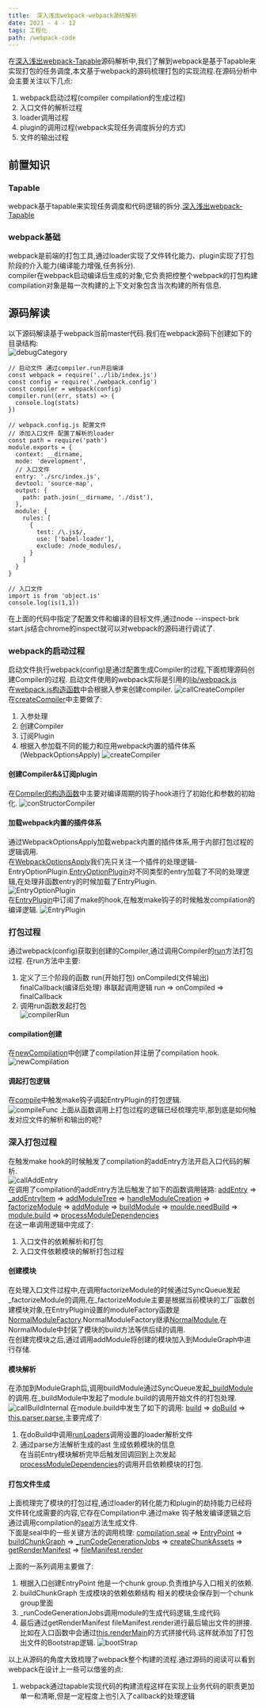 ```yaml
---
title:  深入浅出webpack-webpack源码解析
date: 2021 - 4 - 12  
tags: 工程化
path: /webpack-code
---
```


在[深入浅出webpack-Tapable](https://https://icantunderstand.cn/webpack-tapable)源码解析中,我们了解到webpack是基于Tapable来实现打包的任务调度,本文基于webpack的源码梳理打包的实现流程.在源码分析中会主要关注以下几点:  
1. webpack启动过程(compiler compilation的生成过程)
2. 入口文件的解析过程
3. loader调用过程
4. plugin的调用过程(webpack实现任务调度拆分的方式)
5. 文件的输出过程

## 前置知识

### Tapable
webpack基于tapable来实现任务调度和代码逻辑的拆分.[深入浅出webpack-Tapable](https://https://icantunderstand.cn/webpack-tapable)

### webpack基础
webpack是前端的打包工具,通过loader实现了文件转化能力、plugin实现了打包阶段的介入能力(编译能力增强,任务拆分).  
compiler在webpack启动编译后生成的对象,它负责把控整个webpack的打包构建  
compilation对象是每一次构建的上下文对象包含当次构建的所有信息.

## 源码解读
以下源码解读基于webpack当前master代码.我们在webpack源码下创建如下的目录结构:  
![debugCategory](./webpack/debugCategory.png)  


    // 启动文件 通过compiler.run开启编译
    const webpack = require('../lib/index.js')
    const config = require('./webpack.config')
    const compiler = webpack(config)
    compiler.run((err, stats) => {
      console.log(stats)
    })

    // webpack.config.js 配置文件
    // 添加入口文件 配置了解析的loader
    const path = require('path')
    module.exports = {
      context: __dirname,
      mode: 'development',
      // 入口文件
      entry: './src/index.js',
      devtool: 'source-map',
      output: {
        path: path.join(__dirname, './dist'),
      },
      module: {
        rules: [
          {
            test: /\.js$/,
            use: ['babel-loader'],
            exclude: /node_modules/,
          }
        ]
      }
    }

    // 入口文件
    import is from 'object.is'
    console.log(is(1,1))  

在上面的代码中指定了配置文件和编译的目标文件,通过node --inspect-brk start.js结合chrome的inspect就可以对webpack的源码进行调试了.  

### webpack的启动过程
启动文件执行webpack(config)是通过配置生成Compiler的过程,下面梳理源码创建Compiler的过程.
启动文件使用的webpack实际是引用的[lib/webpack.js](https://github.com/blob/cde1b73e12eb8a77eb9ba42e7920c9ec5d29c2c9/lib/index.js#L94)  
在[webpack.js构造函数](https://github.com/blob/cde1b73e12eb8a77eb9ba42e7920c9ec5d29c2c9/lib/webpack.js#L97)中会根据入参来创建compiler.
![callCreateCompiler](./webpack/callCreateCompiler.png)  
在[createCompiler](https://github.com/blob/cde1b73e12eb8a77eb9ba42e7920c9ec5d29c2c9/lib/webpack.js#L58)中主要做了:
1. 入参处理 
2. 创建Compiler
3. 订阅Plugin
4. 根据入参加载不同的能力和应用webpack内置的插件体系(WebpackOptionsApply) 
![createCompiler](./webpack/createCompiler.png)  

#### 创建Compiler&&订阅plugin
在[Compiler的构造函数](https://github.com/blob/cde1b73e12eb8a77eb9ba42e7920c9ec5d29c2c9/lib/Compiler.js#L117)中主要对编译周期的钩子hook进行了初始化和参数的初始化.
![conStructorCompiler](./webpack/conStructorCompiler.png)  

#### 加载webpack内置的插件体系
通过WebpackOptionsApply加载webpack内置的插件体系,用于内部打包过程的逻辑调用.  
在[WebpackOptionsApply](https://github.com/blob/cde1b73e12eb8a77eb9ba42e7920c9ec5d29c2c9/lib/WebpackOptionsApply.js#L278)我们先只关注一个插件的处理逻辑-EntryOptionPlugin.[EntryOptionPlugin](https://github.com/blob/cde1b73e12eb8a77eb9ba42e7920c9ec5d29c2c9/lib/EntryOptionPlugin.js#L13)对不同类型的entry加载了不同的处理逻辑,在处理非函数entry的时候加载了EntryPlugin.  
![EntryOptionPlugin](./webpack/EntryOptionPlugin.png)  
在[EntryPlugin](https://github.com/blob/cde1b73e12eb8a77eb9ba42e7920c9ec5d29c2c9/lib/EntryPlugin.js#L13)中订阅了make的hook,在触发make钩子的时候触发compilation的编译逻辑.
![EntryPlugin](./webpack/EntryPlugin.png)

### 打包过程
通过webpack(config)获取到创建的Compiler,通过调用Compiler的[run](https://github.com/blob/cde1b73e12eb8a77eb9ba42e7920c9ec5d29c2c9/lib/Compiler.js#L394)方法打包过程. 
在run方法中主要:
1. 定义了三个阶段的函数 run(开始打包) onCompiled(文件输出) finalCallback(编译后处理) 串联起调用逻辑 run => onCompiled => finalCallback
2. 调用run函数发起打包  
![compilerRun](./webpack/compilerRun.png)  

#### compilation创建 
在[newCompilation](https://github.com/blob/cde1b73e12eb8a77eb9ba42e7920c9ec5d29c2c9/lib/Compiler.js#L1012)中创建了compilation并注册了compilation hook.  
![newCompilation](./webpack/newCompilation.png)  

#### 调起打包逻辑
在[compile](https://github.com/blob/cde1b73e12eb8a77eb9ba42e7920c9ec5d29c2c9/lib/Compiler.js#L1052)中触发make钩子调起EntryPlugin的打包逻辑.  
![compileFunc](./webpack/compileFunc.png) 
上面从函数调用上打包过程的逻辑已经梳理完毕,那到底是如何触发对应文件的解析和输出的呢?

### 深入打包过程
在触发make hook的时候触发了compilation的addEntry方法开启入口代码的解析.  
![callAddEntry](./webpack/callAddEntry.png)  
在调用了compilation的addEntry方法后触发了如下的函数调用链路: 
[addEntry](https://github.com/blob/cde1b73e12eb8a77eb9ba42e7920c9ec5d29c2c9/lib/Compilation.js#L1762) =>  [_addEntryItem](https://github.com/blob/cde1b73e12eb8a77eb9ba42e7920c9ec5d29c2c9/lib/Compilation.js#L1797) => [addModuleTree](https://github.com/blob/cde1b73e12eb8a77eb9ba42e7920c9ec5d29c2c9/lib/Compilation.js#L1713) => [handleModuleCreation](https://github.com/blob/cde1b73e12eb8a77eb9ba42e7920c9ec5d29c2c9/lib/Compilation.js#L1445) => [factorizeModule](https://github.com/blob/cde1b73e12eb8a77eb9ba42e7920c9ec5d29c2c9/lib/Compilation.js#L1460) => [addModule](https://github.com/blob/cde1b73e12eb8a77eb9ba42e7920c9ec5d29c2c9/lib/Compilation.js#L1140) => [buildModule](https://github.com/blob/cde1b73e12eb8a77eb9ba42e7920c9ec5d29c2c9/lib/Compilation.js#L1213) => [moulde.needBuild](https://github.com/blob/cde1b73e12eb8a77eb9ba42e7920c9ec5d29c2c9/lib/Compilation.js#L1557) => [module.build](https://github.com/blob/cde1b73e12eb8a77eb9ba42e7920c9ec5d29c2c9/lib/Compilation.js#L1250) => [processModuleDependencies](https://github.com/blob/cde1b73e12eb8a77eb9ba42e7920c9ec5d29c2c9/lib/Compilation.js#L1581)  
在这一串调用逻辑中完成了:
1. 入口文件的依赖解析和打包
2. 入口文件依赖模块的解析打包过程  

#### 创建模块
在处理入口文件过程中,在调用factorizeModule的时候通过SyncQueue发起_factorizeModule的调用,在_factorizeModule主要是根据当前模块的工厂函数创建模块对象,在EntryPlugin设置的moduleFactory函数是[NormalModuleFactory](https://github.com/blob/cde1b73e12eb8a77eb9ba42e7920c9ec5d29c2c9/lib/NormalModuleFactory.js#L192).NormalModuleFactory继承[NormalModule](https://github.com/blob/cde1b73e12eb8a77eb9ba42e7920c9ec5d29c2c9/lib/NormalModule.js#L173),在NormalModule中封装了模块的build方法等供后续的调用.  
在创建完模块之后,通过调用addModule将创建的模块加入到ModuleGraph中进行存储.

#### 模块解析
在添加到ModuleGraph后,调用buildModule通过SyncQueue发起[_buildModule](https://github.com/blob/cde1b73e12eb8a77eb9ba42e7920c9ec5d29c2c9/lib/Compilation.js#L1224)的调用.在_buildModule中发起了module.build的调用开始文件的打包处理.
![callBuildInternal](./webpack/callBuildInternal.png)
在module.build中发生了如下的调用:
[build](https://github.com/blob/cde1b73e12eb8a77eb9ba42e7920c9ec5d29c2c9/lib/NormalModule.js#L853) => [doBuild](https://github.com/blob/cde1b73e12eb8a77eb9ba42e7920c9ec5d29c2c9/lib/NormalModule.js#L661) => [this.parser.parse](https://github.com/blob/cde1b73e12eb8a77eb9ba42e7920c9ec5d29c2c9/lib/NormalModule.js#L984),主要完成了:  
1. 在doBuild中调用[runLoaders](https://github.com/blob/cde1b73e12eb8a77eb9ba42e7920c9ec5d29c2c9/lib/NormalModule.js#L728)调用设置的loader解析文件
2. 通过parse方法解析生成的ast 生成依赖模块的信息  
在当前Entry模块解析完毕后触发回调回到上次发起[processModuleDependencies](https://github.com/blob/cde1b73e12eb8a77eb9ba42e7920c9ec5d29c2c9/lib/Compilation.js#L1288)的调用开启依赖模块的打包.

#### 打包文件生成
上面梳理完了模块的打包过程,通过loader的转化能力和plugin的劫持能力已经将文件转化成需要的内容,它存在Compilation中.通过make 钩子触发编译逻辑之后通过调用compilation的[seal](https://github.com/blob/cde1b73e12eb8a77eb9ba42e7920c9ec5d29c2c9/lib/Compilation.js#L2141)方法生成文件.  
下面是seal中的一些关键方法的调用梳理:
[compilation.seal](https://github.com/blob/cde1b73e12eb8a77eb9ba42e7920c9ec5d29c2c9/lib/Compilation.js#L2141) => [EntryPoint](https://github.com/blob/1bfb44678e8dccba3d96614df3e12778c4675655/lib/Compilation.js#L2168) => [buildChunkGraph](https://github.com/blob/1bfb44678e8dccba3d96614df3e12778c4675655/lib/Compilation.js#L2284) => [_runCodeGenerationJobs](https://github.com/blob/1bfb44678e8dccba3d96614df3e12778c4675655/lib/Compilation.js#L2375) => [createChunkAssets](https://github.com/blob/1bfb44678e8dccba3d96614df3e12778c4675655/lib/Compilation.js#L3651) => [getRenderManifest](https://github.com/blob/1bfb44678e8dccba3d96614df3e12778c4675655/lib/Compilation.js#L3643) => [fileManifest.render](https://github.com/blob/1bfb44678e8dccba3d96614df3e12778c4675655/lib/Compilation.js#L3754)  

上面的一系列调用主要做了:
1. 根据入口创建EntryPoint 他是一个chunk group.负责维护与入口相关的依赖.  
2. buildChunkGraph 生成模块的依赖依赖结构 相关的模块会保存到一个chunk group里面
3. _runCodeGenerationJobs调用module的生成代码逻辑,生成代码
4. 最后通过getRenderManifest fileManifest.render进行最后输出文件的拼接.
比如在入口函数中会通过[this.renderMain](https://github.com/blob/1bfb44678e8dccba3d96614df3e12778c4675655/lib/javascript/JavascriptModulesPlugin.js#L546)的方式拼接代码.这样就添加了打包出文件的Bootstrap逻辑.
![bootStrap](./webpack/bootStrap.png)

以上从源码的角度大致梳理了webpack整个构建的流程.通过源码的阅读可以看到webpack在设计上一些可以借鉴的点:
1. webpack通过tapable实现代码的构建流程这样在实现上业务代码的职责更加单一和清晰,但是一定程度上也引入了callback的处理逻辑